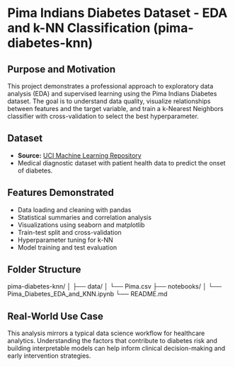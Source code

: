 # Pima Indians Diabetes Dataset - EDA and k-NN Classification (pima-diabetes-knn)

## Purpose and Motivation
This project demonstrates a professional approach to exploratory data analysis (EDA) and supervised learning using the Pima Indians Diabetes dataset. The goal is to understand data quality, visualize relationships between features and the target variable, and train a k-Nearest Neighbors classifier with cross-validation to select the best hyperparameter.

## Dataset
- **Source:** [UCI Machine Learning Repository](https://www.kaggle.com/datasets/uciml/pima-indians-diabetes-database)
- Medical diagnostic dataset with patient health data to predict the onset of diabetes.

## Features Demonstrated
- Data loading and cleaning with pandas
- Statistical summaries and correlation analysis
- Visualizations using seaborn and matplotlib
- Train-test split and cross-validation
- Hyperparameter tuning for k-NN
- Model training and test evaluation

## Folder Structure
pima-diabetes-knn/
│
├── data/
│ └── Pima.csv
├── notebooks/
│ └── Pima_Diabetes_EDA_and_KNN.ipynb
└── README.md

## Real-World Use Case
This analysis mirrors a typical data science workflow for healthcare analytics. Understanding the factors that contribute to diabetes risk and building interpretable models can help inform clinical decision-making and early intervention strategies.